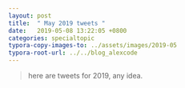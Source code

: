 ```yaml
---
layout: post
title:  " May 2019 tweets "
date:   2019-05-08 13:22:05 +0800
categories: specialtopic
typora-copy-images-to: ../assets/images/2019-05
typora-root-url: ../../blog_alexcode
---
```


> here are tweets for 2019, any idea.



<script src="https://gist.github.com/alexwanng/2ee0024d2ceade54cbff5134b1befd12.js"></script>

